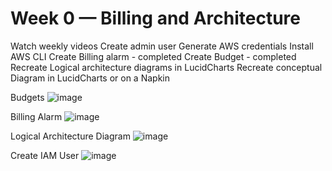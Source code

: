 # Week 0 — Billing and Architecture

Watch weekly videos
Create admin user
Generate AWS credentials
Install AWS CLI
Create Billing alarm - completed
Create Budget - completed
Recreate Logical architecture diagrams in LucidCharts
Recreate conceptual Diagram in LucidCharts or on a Napkin

Budgets
![image](https://user-images.githubusercontent.com/102694128/219826012-bcedd8b6-a496-4267-ba05-5637d451467f.png)

Billing Alarm
![image](https://user-images.githubusercontent.com/102694128/219826185-d804c2b6-60ca-42fa-8f4d-dc9921464147.png)

Logical Architecture Diagram
![image](https://user-images.githubusercontent.com/102694128/219826304-d6941fc2-1c42-4209-b8e5-68052099e7b0.png)

Create IAM User
![image](https://user-images.githubusercontent.com/102694128/219826573-7c55fd43-f27e-4d8a-ac70-f6017ef5fa63.png)
